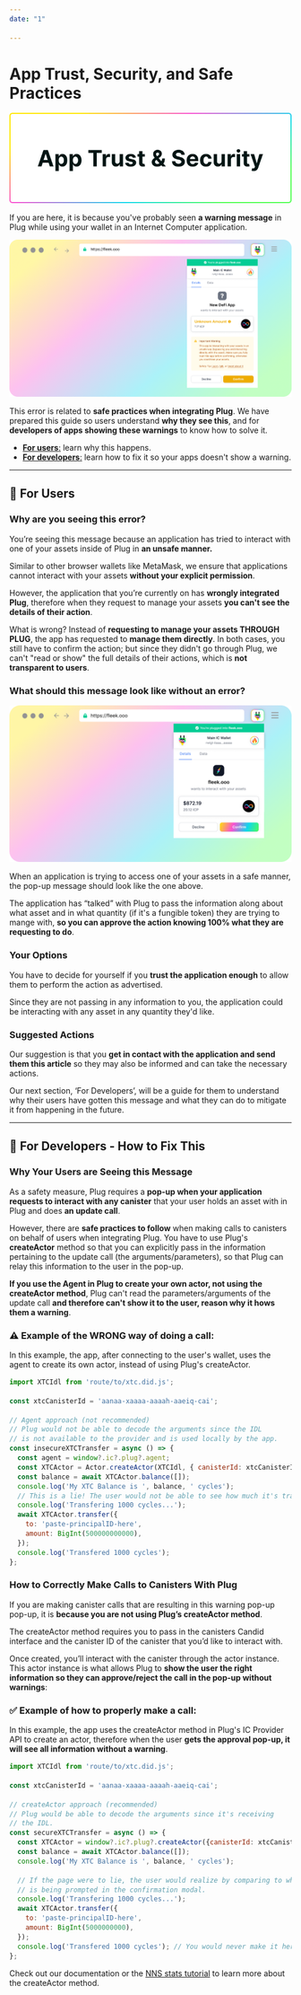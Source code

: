 ```yaml
---
date: "1"

---
```

# App Trust, Security, and Safe Practices

![](imgs/trust.png)

If you are here, it is because you've probably seen **a warning message** in Plug while using your wallet in an Internet Computer application.

![](imgs/trust-app.png)

This error is related to **safe practices when integrating Plug**. We have prepared this guide so users understand **why they see this**, and for **developers of apps showing these warnings** to know how to solve it.

- [**For users**:](#for-users) learn why this happens.
- [**For developers**:](#for-developers) learn how to fix it so your apps doesn't show a warning.

---

## 👤 For Users
### Why are you seeing this error?

You’re seeing this message because an application has tried to interact with one of your assets inside of Plug in **an unsafe manner.** 

Similar to other browser wallets like MetaMask, we ensure that applications cannot interact with your assets **without your explicit permission**. 

However, the application that you’re currently on has **wrongly integrated Plug**, therefore when they request to manage your assets **you can't see the details of their action**.

What is wrong? Instead of **requesting to manage your assets THROUGH PLUG**, the app has requested to **manage them directly**. In both cases, you still have to confirm the action; but since they didn't go through Plug, we can't "read or show" the full details of their actions, which is **not transparent to users**.

### What should this message look like without an error?
![](imgs/trust-icp.png)

When an application is trying to access one of your assets in a safe manner, the pop-up message should look like the one above.

The application has “talked” with Plug to pass the information along about what asset and in what quantity (if it's a fungible token) they are trying to mange with, **so you can approve the action knowing 100% what they are requesting to do**.

### Your Options
You have to decide for yourself if you **trust the application enough** to allow them to perform the action as advertised. 

Since they are not passing in any information to you, the application could be interacting with any asset in any quantity they'd like.

### Suggested Actions

Our suggestion is that you **get in contact with the application and send them this article** so they may also be informed and can take the necessary actions. 

Our next section, ‘For Developers’, will be a guide for them to understand why their users have gotten this message and what they can do to mitigate it from happening in the future.

---

## 🧰 For Developers - How to Fix This
### Why Your Users are Seeing this Message

As a safety measure, Plug requires a **pop-up when your application requests to interact with any canister** that your user holds an asset with in Plug and does **an update call**. 

However, there are **safe practices to follow** when making calls to canisters on behalf of users when integrating Plug. You have to use Plug's **createActor** method so that you can explicitly pass in the information pertaining to the update call (the arguments/parameters), so that Plug can relay this information to the user in the pop-up.

**If you use the Agent in Plug to create your own actor, not using the createActor method**, Plug can't read the parameters/arguments of the update call **and therefore can't show it to the user, reason why it hows them a warning**.

### ⚠️ Example of the WRONG way of doing a call:
In this example, the app, after connecting to the user's wallet, uses the agent to create its own actor, instead of using Plug's createActor.

```js
import XTCIdl from 'route/to/xtc.did.js';

const xtcCanisterId = 'aanaa-xaaaa-aaaah-aaeiq-cai';

// Agent approach (not recommended)
// Plug would not be able to decode the arguments since the IDL
// is not available to the provider and is used locally by the app.
const insecureXTCTransfer = async () => {
  const agent = window?.ic?.plug?.agent;
  const XTCActor = Actor.createActor(XTCIdl, { canisterId: xtcCanisterId });
  const balance = await XTCActor.balance([]);
  console.log('My XTC Balance is ', balance, ' cycles');
  // This is a lie! The user would not be able to see how much it's transferring in the confirmation modal.
  console.log('Transfering 1000 cycles...');
  await XTCActor.transfer({
    to: 'paste-principalID-here',
    amount: BigInt(500000000000),
  });
  console.log('Transfered 1000 cycles');
};
```

###  How to Correctly Make Calls to Canisters With Plug

If you are making canister calls that are resulting in this warning pop-up pop-up, it is **because you are not using Plug’s createActor method**. 

The createActor method requires you to pass in the canisters Candid interface and the canister ID of the canister that you’d like to interact with. 

Once created, you’ll interact with the canister through the actor instance. This actor instance is what allows Plug to **show the user the right information so they can approve/reject the call in the pop-up without warnings**: 

### ✅ Example of how to properly make a call:
In this example, the app uses the createActor method in Plug's IC Provider API to create an actor, therefore when the user **gets the approval pop-up, it will see all information without a warning**.

```js
import XTCIdl from 'route/to/xtc.did.js';

const xtcCanisterId = 'aanaa-xaaaa-aaaah-aaeiq-cai';

// createActor approach (recommended)
// Plug would be able to decode the arguments since it's receiving
// the IDL.
const secureXTCTransfer = async () => {
  const XTCActor = window?.ic?.plug?.createActor({canisterId: xtcCanisterId, interfaceFactory: XTCIdl});
  const balance = await XTCActor.balance([]);
  console.log('My XTC Balance is ', balance, ' cycles');

  // If the page were to lie, the user would realize by comparing to what it
  // is being prompted in the confirmation modal.
  console.log('Transfering 1000 cycles...');
  await XTCActor.transfer({
    to: 'paste-principalID-here',
    amount: BigInt(5000000000),
  });
  console.log('Transfered 1000 cycles'); // You would never make it here cause the user would decline the sign
};
```

Check out our documentation or the [NNS stats tutorial](https://docs.plugwallet.ooo/build-an-app-examples/plug-auth-nns/) to learn more about the createActor method.